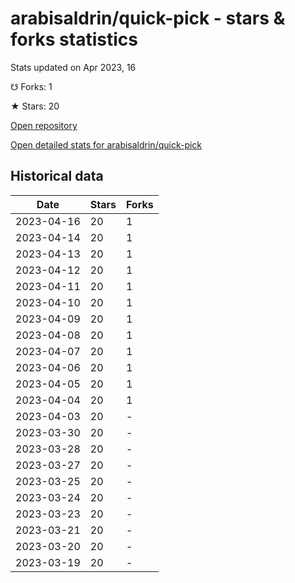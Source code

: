 # arabisaldrin/quick-pick - stars & forks statistics

Stats updated on Apr 2023, 16

☋ Forks: 1

★ Stars: 20

[Open repository](https://github.com/arabisaldrin/quick-pick)

[Open detailed stats for arabisaldrin/quick-pick](https://reviewgithub.com/rep/arabisaldrin/quick-pick)

## Historical data
| Date | Stars | Forks |
|------|-------|-------|
| 2023-04-16 | 20 | 1 | 
| 2023-04-14 | 20 | 1 | 
| 2023-04-13 | 20 | 1 | 
| 2023-04-12 | 20 | 1 | 
| 2023-04-11 | 20 | 1 | 
| 2023-04-10 | 20 | 1 | 
| 2023-04-09 | 20 | 1 | 
| 2023-04-08 | 20 | 1 | 
| 2023-04-07 | 20 | 1 | 
| 2023-04-06 | 20 | 1 | 
| 2023-04-05 | 20 | 1 | 
| 2023-04-04 | 20 | 1 | 
| 2023-04-03 | 20 | - | 
| 2023-03-30 | 20 | - | 
| 2023-03-28 | 20 | - | 
| 2023-03-27 | 20 | - | 
| 2023-03-25 | 20 | - | 
| 2023-03-24 | 20 | - | 
| 2023-03-23 | 20 | - | 
| 2023-03-21 | 20 | - | 
| 2023-03-20 | 20 | - | 
| 2023-03-19 | 20 | - | 


